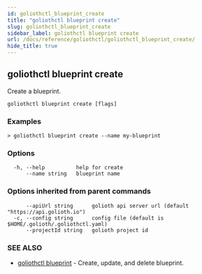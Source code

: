 ```yaml
---
id: goliothctl_blueprint_create
title: "goliothctl blueprint create"
slug: goliothctl_blueprint_create
sidebar_label: goliothctl blueprint create
url: /docs/reference/goliothctl/goliothctl_blueprint_create/
hide_title: true
---
```

## goliothctl blueprint create

Create a blueprint.

```
goliothctl blueprint create [flags]
```

### Examples

```
> goliothctl blueprint create --name my-blueprint
```

### Options

```
  -h, --help          help for create
      --name string   blueprint name
```

### Options inherited from parent commands

```
      --apiUrl string      golioth api server url (default "https://api.golioth.io")
  -c, --config string      config file (default is $HOME/.golioth/.goliothctl.yaml)
      --projectId string   golioth project id
```

### SEE ALSO

* [goliothctl blueprint](/reference/command-line-tools/goliothctl/goliothctl_blueprint)	 - Create, update, and delete blueprint.

